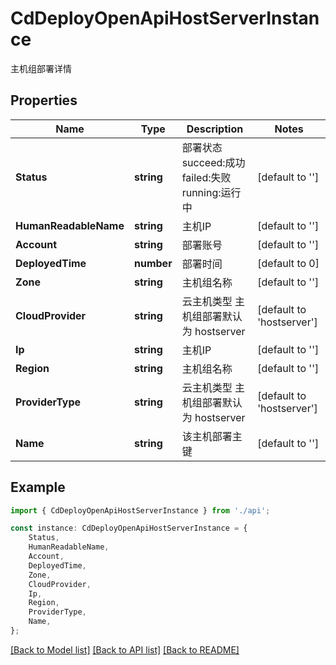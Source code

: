 # CdDeployOpenApiHostServerInstance

主机组部署详情

## Properties

Name | Type | Description | Notes
------------ | ------------- | ------------- | -------------
**Status** | **string** | 部署状态 succeed:成功 failed:失败 running:运行中 | [default to '']
**HumanReadableName** | **string** | 主机IP | [default to '']
**Account** | **string** | 部署账号 | [default to '']
**DeployedTime** | **number** | 部署时间 | [default to 0]
**Zone** | **string** | 主机组名称 | [default to '']
**CloudProvider** | **string** | 云主机类型 主机组部署默认为 hostserver | [default to 'hostserver']
**Ip** | **string** | 主机IP | [default to '']
**Region** | **string** | 主机组名称 | [default to '']
**ProviderType** | **string** | 云主机类型 主机组部署默认为 hostserver | [default to 'hostserver']
**Name** | **string** | 该主机部署主键 | [default to '']

## Example

```typescript
import { CdDeployOpenApiHostServerInstance } from './api';

const instance: CdDeployOpenApiHostServerInstance = {
    Status,
    HumanReadableName,
    Account,
    DeployedTime,
    Zone,
    CloudProvider,
    Ip,
    Region,
    ProviderType,
    Name,
};
```

[[Back to Model list]](../README.md#documentation-for-models) [[Back to API list]](../README.md#documentation-for-api-endpoints) [[Back to README]](../README.md)

